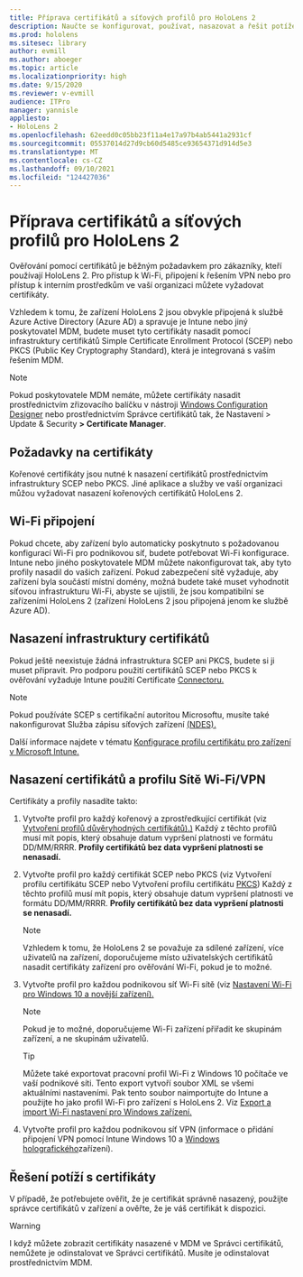 ```yaml
---
title: Příprava certifikátů a síťových profilů pro HoloLens 2
description: Naučte se konfigurovat, používat, nasazovat a řešit potíže s certifikáty pro síť na HoloLens 2 zařízeních hybridní reality.
ms.prod: hololens
ms.sitesec: library
author: evmill
ms.author: aboeger
ms.topic: article
ms.localizationpriority: high
ms.date: 9/15/2020
ms.reviewer: v-evmill
audience: ITPro
manager: yannisle
appliesto:
- HoloLens 2
ms.openlocfilehash: 62eedd0c05bb23f11a4e17a97b4ab5441a2931cf
ms.sourcegitcommit: 05537014d27d9cb60d5485ce93654371d914d5e3
ms.translationtype: MT
ms.contentlocale: cs-CZ
ms.lasthandoff: 09/10/2021
ms.locfileid: "124427036"
---
```

# <a name="prepare-certificates-and-network-profiles-for-hololens-2"></a>Příprava certifikátů a síťových profilů pro HoloLens 2

Ověřování pomocí certifikátů je běžným požadavkem pro zákazníky, kteří používají HoloLens 2. Pro přístup k Wi-Fi, připojení k řešením VPN nebo pro přístup k interním prostředkům ve vaší organizaci můžete vyžadovat certifikáty.

Vzhledem k tomu, že zařízení HoloLens 2 jsou obvykle připojená k službě Azure Active Directory (Azure AD) a spravuje je Intune nebo jiný poskytovatel MDM, budete muset tyto certifikáty nasadit pomocí infrastruktury certifikátů Simple Certificate Enrollment Protocol (SCEP) nebo PKCS (Public Key Cryptography Standard), která je integrovaná s vaším řešením MDM. 

>[!NOTE]
> Pokud poskytovatele MDM nemáte, můžete certifikáty nasadit prostřednictvím [](hololens-provisioning.md#steps-for-creating-provisioning-packages) zřizovacího balíčku v nástroji [](certificate-manager.md) [Windows Configuration Designer](https://www.microsoft.com/p/windows-configuration-designer/9nblggh4tx22?rtc=1&activetab=pivot:regionofsystemrequirementstab) nebo prostřednictvím Správce certifikátů tak, že Nastavení > Update & Security **> Certificate Manager**.

## <a name="certificate-requirements"></a>Požadavky na certifikáty
Kořenové certifikáty jsou nutné k nasazení certifikátů prostřednictvím infrastruktury SCEP nebo PKCS. Jiné aplikace a služby ve vaší organizaci můžou vyžadovat nasazení kořenových certifikátů HoloLens 2. 

## <a name="wi-fi-connectivity-requirements"></a>Wi-Fi připojení
Pokud chcete, aby zařízení bylo automaticky poskytnuto s požadovanou konfigurací Wi-Fi pro podnikovou síť, budete potřebovat Wi-Fi konfigurace. Intune nebo jiného poskytovatele MDM můžete nakonfigurovat tak, aby tyto profily nasadil do vašich zařízení. Pokud zabezpečení sítě vyžaduje, aby zařízení byla součástí místní domény, možná budete také muset vyhodnotit síťovou infrastrukturu Wi-Fi, abyste se ujistili, že jsou kompatibilní se zařízeními HoloLens 2 (zařízení HoloLens 2 jsou připojená jenom ke službě Azure AD).

## <a name="deploy-certificate-infrastructure"></a>Nasazení infrastruktury certifikátů
Pokud ještě neexistuje žádná infrastruktura SCEP ani PKCS, budete si ji muset připravit. Pro podporu použití certifikátů SCEP nebo PKCS k ověřování vyžaduje Intune použití Certificate [Connectoru.](/mem/intune/protect/certificate-connectors)

> [!NOTE]
> Pokud používáte SCEP s certifikační autoritou Microsoftu, musíte také nakonfigurovat Služba zápisu síťových zařízení [(NDES).](/mem/intune/protect/certificates-scep-configure#set-up-ndes)

Další informace najdete v tématu [Konfigurace profilu certifikátu pro zařízení v Microsoft Intune.](/intune/certificates-configure)

## <a name="deploy-certificates-and-wi-fivpn-profile"></a>Nasazení certifikátů a profilu Sítě Wi-Fi/VPN
Certifikáty a profily nasadíte takto:
1.  Vytvořte profil pro každý kořenový a zprostředkující certifikát (viz [Vytvoření profilů důvěryhodných certifikátů).)](/intune/protect/certificates-configure#create-trusted-certificate-profiles) Každý z těchto profilů musí mít popis, který obsahuje datum vypršení platnosti ve formátu DD/MM/RRRR. **Profily certifikátů bez data vypršení platnosti se nenasadí.**
1.  Vytvořte profil pro každý certifikát SCEP nebo PKCS (viz Vytvoření profilu certifikátu SCEP nebo Vytvoření profilu certifikátu [PKCS](/intune/protect/certficates-pfx-configure#create-a-pkcs-certificate-profile)) Každý z těchto profilů musí mít popis, který obsahuje datum vypršení platnosti ve formátu DD/MM/RRRR. **Profily certifikátů bez data vypršení platnosti se nenasadí.**

    > [!NOTE]
    > Vzhledem k tomu, že HoloLens 2 se považuje za sdílené zařízení, více uživatelů na zařízení, doporučujeme místo uživatelských certifikátů nasadit certifikáty zařízení pro ověřování Wi-Fi, pokud je to možné.

3.  Vytvořte profil pro každou podnikovou síť Wi-Fi sítě (viz [Nastavení Wi-Fi pro Windows 10 a novější zařízení).](/intune/wi-fi-settings-windows) 
    > [!NOTE]
    > Pokud je to možné, doporučujeme [](/mem/intune/configuration/device-profile-assign) Wi-Fi zařízení přiřadit ke skupinám zařízení, a ne skupinám uživatelů. 

    > [!TIP]
    > Můžete také exportovat pracovní profil Wi-Fi z Windows 10 počítače ve vaší podnikové síti. Tento export vytvoří soubor XML se všemi aktuálními nastaveními. Pak tento soubor naimportujte do Intune a použijte ho jako profil Wi-Fi pro zařízení s HoloLens 2. Viz [Export a import Wi-Fi nastavení pro Windows zařízení.](/mem/intune/configuration/wi-fi-settings-import-windows-8-1)

4.  Vytvořte profil pro každou podnikovou síť VPN (informace o přidání připojení VPN pomocí Intune Windows 10 a [Windows holografického](/intune/vpn-settings-windows-10)zařízení).

## <a name="troubleshooting-certificates"></a>Řešení potíží s certifikáty

V případě, že potřebujete ověřit, že je certifikát [](certificate-manager.md) správně nasazený, použijte správce certifikátů v zařízení a ověřte, že je váš certifikát k dispozici.  

>[!WARNING]
> I když můžete zobrazit certifikáty nasazené v MDM ve Správci certifikátů, nemůžete je odinstalovat ve Správci certifikátů. Musíte je odinstalovat prostřednictvím MDM.


